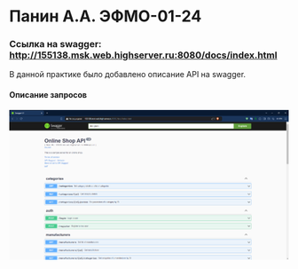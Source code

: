 # Панин А.А. ЭФМО-01-24

### Ссылка на swagger: http://155138.msk.web.highserver.ru:8080/docs/index.html

В данной практике было добавлено описание API на swagger.

#### Описание запросов
![swagger](./swagger.png)
